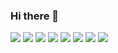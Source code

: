### Hi there 👋

<!--
**dasfef/dasfef** is a ✨ _special_ ✨ repository because its `README.md` (this file) appears on your GitHub profile.

Here are some ideas to get you started:

- 🔭 I’m currently working on ... 
- 🌱 I’m currently learning ...
- 👯 I’m looking to collaborate on ...
- 🤔 I’m looking for help with ...
- 💬 Ask me about ...
- 📫 How to reach me: ...
- 😄 Pronouns: ...
- ⚡ Fun fact: ...
-->


<img src="https://img.shields.io/badge/Python-3776AB?style=plastic&logo=Python&logoColor=white">
<img src="https://img.shields.io/badge/Django-092E20?style=plastic&logo=Django&logoColor=white">
<img src="https://img.shields.io/badge/Tensorflow-FF6F00?style=plastic&logo=TensorFlow&logoColor=white">
<img src="https://img.shields.io/badge/R-276DC3?style=plastic&logo=R&logoColor=white">
<img src="https://img.shields.io/badge/MySql-4479A1?style=plastic&logo=MySql&logoColor=white">
<img src="https://img.shields.io/badge/Jupyter-F37626?style=plastic&logo=Jupyter&logoColor=white">
<img src="https://img.shields.io/badge/Qt-41CD52?style=plastic&logo=Qt&logoColor=white">
<img src="https://img.shields.io/badge/SQLite-003B57?style=plastic&logo=SQLite&logoColor=white">
